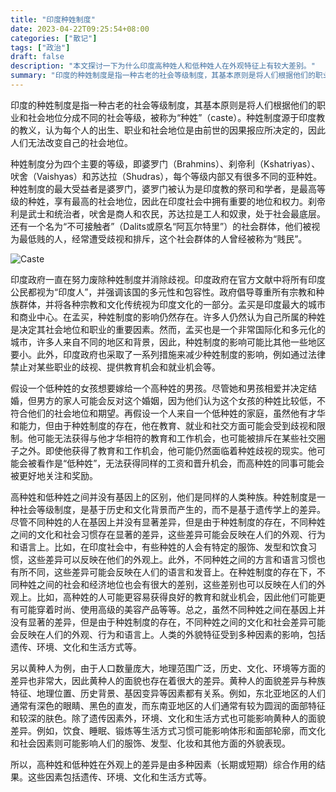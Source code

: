 ```yaml
---
title: "印度种姓制度"
date: 2023-04-22T09:25:54+08:00
categories: ["散记"]
tags: ["政治"]
draft: false
description: "本文探讨一下为什么印度高种姓人和低种姓人在外观特征上有较大差别。"
summary: "印度的种姓制度是指一种古老的社会等级制度，其基本原则是将人们根据他们的职业和社会地位分成不同的社会等级，被称为“种姓”（caste）。种姓制度源于印度教的教义，认为每个人的出生、职业和社会地位是由前世的因果报应所决定的，因此人们无法改变自己的社会地位。"
---
```


印度的种姓制度是指一种古老的社会等级制度，其基本原则是将人们根据他们的职业和社会地位分成不同的社会等级，被称为“种姓”（caste）。种姓制度源于印度教的教义，认为每个人的出生、职业和社会地位是由前世的因果报应所决定的，因此人们无法改变自己的社会地位。

种姓制度分为四个主要的等级，即婆罗门（Brahmins）、刹帝利（Kshatriyas）、吠舍（Vaishyas）和苏达拉（Shudras），每个等级内部又有很多不同的亚种姓。种姓制度的最大受益者是婆罗门，婆罗门被认为是印度教的祭司和学者，是最高等级的种姓，享有最高的社会地位，因此在印度社会中拥有重要的地位和权力。刹帝利是武士和统治者，吠舍是商人和农民，苏达拉是工人和奴隶，处于社会最底层。还有一个名为“不可接触者”（Dalits或原名“阿瓦尔特里”）的社会群体，他们被视为最低贱的人，经常遭受歧视和排斥，这个社会群体的人曾经被称为“贱民”。

![Caste](http://img.zhaisilong.com/202304271332158.png#center)

印度政府一直在努力废除种姓制度并消除歧视。印度政府在官方文献中将所有印度公民都视为“印度人”，并强调该国的多元性和包容性。政府倡导尊重所有宗教和种族群体，并将各种宗教和文化传统视为印度文化的一部分。孟买是印度最大的城市和商业中心。在孟买，种姓制度的影响仍然存在。许多人仍然认为自己所属的种姓是决定其社会地位和职业的重要因素。然而，孟买也是一个非常国际化和多元化的城市，许多人来自不同的地区和背景，因此，种姓制度的影响可能比其他一些地区要小。此外，印度政府也采取了一系列措施来减少种姓制度的影响，例如通过法律禁止对某些职业的歧视、提供教育机会和就业机会等。

假设一个低种姓的女孩想要嫁给一个高种姓的男孩。尽管她和男孩相爱并决定结婚，但男方的家人可能会反对这个婚姻，因为他们认为这个女孩的种姓比较低，不符合他们的社会地位和期望。再假设一个人来自一个低种姓的家庭，虽然他有才华和能力，但由于种姓制度的存在，他在教育、就业和社交方面可能会受到歧视和限制。他可能无法获得与他才华相符的教育和工作机会，也可能被排斥在某些社交圈子之外。即使他获得了教育和工作机会，他可能仍然面临着种姓歧视的现实。他可能会被看作是“低种姓”，无法获得同样的工资和晋升机会，而高种姓的同事可能会被更好地关注和奖励。

高种姓和低种姓之间并没有基因上的区别，他们是同样的人类种族。种姓制度是一种社会等级制度，是基于历史和文化背景而产生的，而不是基于遗传学上的差异。尽管不同种姓的人在基因上并没有显著差异，但是由于种姓制度的存在，不同种姓之间的文化和社会习惯存在显著的差异，这些差异可能会反映在人们的外观、行为和语言上。比如，在印度社会中，有些种姓的人会有特定的服饰、发型和饮食习惯，这些差异可以反映在他们的外观上。此外，不同种姓之间的方言和语言习惯也有所不同，这些差异可能会反映在人们的语言和发音上。在种姓制度的存在下，不同种姓之间的社会和经济地位也会有很大的差别，这些差别也可以反映在人们的外观上。比如，高种姓的人可能更容易获得良好的教育和就业机会，因此他们可能更有可能穿着时尚、使用高级的美容产品等等。总之，虽然不同种姓之间在基因上并没有显著的差异，但是由于种姓制度的存在，不同种姓之间的文化和社会差异可能会反映在人们的外观、行为和语言上。人类的外貌特征受到多种因素的影响，包括遗传、环境、文化和生活方式等。

另以黄种人为例，由于人口数量庞大，地理范围广泛，历史、文化、环境等方面的差异也非常大，因此黄种人的面貌也存在着很大的差异。黄种人的面貌差异与种族特征、地理位置、历史背景、基因变异等因素都有关系。例如，东北亚地区的人们通常有深色的眼睛、黑色的直发，而东南亚地区的人们通常有较为圆润的面部特征和较深的肤色。除了遗传因素外，环境、文化和生活方式也可能影响黄种人的面貌差异。例如，饮食、睡眠、锻炼等生活方式习惯可能影响体形和面部轮廓，而文化和社会因素则可能影响人们的服饰、发型、化妆和其他方面的外貌表现。

所以，高种姓和低种姓在外观上的差异是由多种因素（长期或短期）综合作用的结果。这些因素包括遗传、环境、文化和生活方式等。
